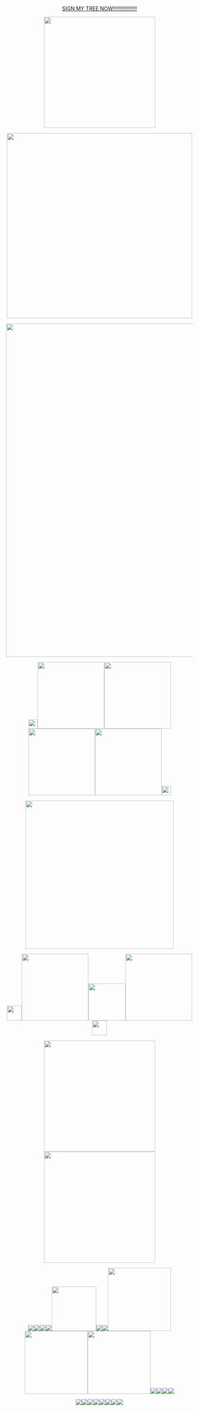 <p align="center"><a href="https://colormytree.me/2024/01JE7YNEY58Y6106PK381D9R1T">SIGN MY TREE NOW!!!!!!!!!!!!!!!!</a>
<p align="center"><img src="https://spotify-github-profile.kittinanx.com/api/view?uid=31nthrfejdrl5ztsoldu5q2cncju&cover_image=true&theme=novatorem&show_offline=false&background_color=000000&interchange=false&bar_color=ffffff&bar_color_cover=false)](https://github.com/kittinan/spotify-github-profile)" width="300">
<p align="center"><img src="https://64.media.tumblr.com/f90b11bbf2ba6e94ad6bd69b4bbb0b15/6540e0675116a620-58/s500x750/86a3417ff0371ca14bb9b2b13b2df3d5aad491c6.webp" width="500">
<p align="center"><img src="https://64.media.tumblr.com/3fa20ba29127c837622db1dedf3bd0d3/20ce9e4023ac5128-9f/s1280x1920/f2680de3af6925f7673903c5c09045004e9739dc.gifv" width="900">

  <p align="center"><img src="https://64.media.tumblr.com/2d1e03b76f98bb2c0ad5a9a0ce00e905/68597e58dfc39855-24/s75x75_c1/764290ba7c34e232c5536036a1c02aeb0369017a.gifv" width="25"><a href="https://osian.atabook.org" title="atabook"><img src="https://64.media.tumblr.com/7eca00c41bd82b7a20ee1ab8c5b50ab9/68c924b65b363eff-ae/s500x750/33e7ef5724cd1295392dcf7f9ae15a98fcb35fee.webp" width="180"></a><a href="https://guns.lol/decal" title="guns.lol"><img src="https://64.media.tumblr.com/b424f1277b4a29ff0abe4cf0655609a4/fa7a5491e84549ba-41/s400x600/ebe31bc36a191a49712c19efe6d1d4c96ab92844.webp" width="180"><a href="https://listography.com/jekosian" title="listography"><img src="https://64.media.tumblr.com/215ad82de7d0a33090dde19a5400eeb0/fa7a5491e84549ba-3f/s400x600/5806eb52bf5eee3e4976e6d6215655d98cc99cbc.webp" width="180"><a href="https://rentry.co/membox" title="membox"><img src="https://64.media.tumblr.com/ccae22b3c705953c06822c83151a6473/68c924b65b363eff-fb/s500x750/c59ea0f076ca56907d4b21442db63cdb2ebe95a1.webp" width="180"><img src="https://64.media.tumblr.com/9b57c0e0a55562fa2c22f7d488ab9693/68597e58dfc39855-00/s75x75_c1/0cff3180d9b5f5a1add3b20fc701a84ed2df1e79.gifv" width="25">
<p align="center"><img src="https://64.media.tumblr.com/47f6ba9491e11bcab00f1af81ce6a53f/711136fc377e570a-76/s2048x3072/1a3ebcd687507f89b837084fb9b57c947cd18f8e.pnj" width="400">

 <p align="center"><img src="https://64.media.tumblr.com/244eb7f38dd985ae05b84a965578cb1c/804db92503911708-35/s75x75_c1/5a841ee10b818ba82058ad4212609e2d3f645a83.gifv" width="40"><a href="https://en.pronouns.page/@picklecruncher" title="prn.page"><img src="https://64.media.tumblr.com/88c312868acfde258c4d069413e2458a/68c924b65b363eff-27/s500x750/1c03a1281385d0eeda80aec57d6d1d5490f84758.webp" width="180"><img src="https://komarev.com/ghpvc/?username=jekosian&&label=୨୧-Specs&color=ff0000&style=plastic" width="100"><a href="//" title="rentry"><img src="https://64.media.tumblr.com/4ee8749031f04ca859c9103953cd37cf/68c924b65b363eff-86/s500x750/48689c8d2b16e9ade1a41520da83f7ec8a7e679d.webp" width="180"><img src="https://64.media.tumblr.com/ec3c5c95c5c4d559d0dada726fcc31ff/804db92503911708-f4/s75x75_c1/1101ac7286ce4e5bda0af35d9c49c9be20bc3e3a.pnj" width="40">
<p align="center"><img src="https://64.media.tumblr.com/8826a89117c44c7b1f005b5788a16cfb/0fa86cf9805d4f63-5e/s400x600/e30bab7e6d5f1c25b8f29985c5380eeb894de83c.gifv" width="300"><img src="https://64.media.tumblr.com/8826a89117c44c7b1f005b5788a16cfb/0fa86cf9805d4f63-5e/s400x600/e30bab7e6d5f1c25b8f29985c5380eeb894de83c.gifv" width="300"> 
<p align="center"><img src="https://64.media.tumblr.com/6d0f39bd38fcc287063526936dbef9a1/af4bfaca24e7d54f-42/s250x400/7c49952a30c9236fa59afcd19792afc6cf774277.gifv"><img src="https://64.media.tumblr.com/9293a65a2952eb1fbfad1a24bee0f3ae/af4bfaca24e7d54f-be/s250x400/e48fc095fd1d56bd44ca4cfabbc4cabab34ea882.gifv"><img src="https://64.media.tumblr.com/33300fa6b39d96a1335652925807525c/af4bfaca24e7d54f-08/s250x400/f0aca4649097a1866ed6f9b88c529762f858ab1e.gifv"><img src="https://64.media.tumblr.com/efa5a7d1f020e77858d426b873e58b65/af4bfaca24e7d54f-8b/s250x400/97652a5aa4d1ec1a35830fc539ec545608af79cf.gifv"><img src="https://64.media.tumblr.com/2fb10f5f645b2282af7ef3200839d819/af4bfaca24e7d54f-91/s250x400/458a3888863cf8a57e61192edd881a5a8331ece6.gifv" width="120"><img src="https://64.media.tumblr.com/da6c013c763b7c27f9f15e656106ab27/af4bfaca24e7d54f-09/s250x400/c7e4b164058457b4af3db110c48c61bacf862eb5.gifv"><img src="https://64.media.tumblr.com/5360d68e1192fc85d918b7874d9ba437/af4bfaca24e7d54f-c7/s250x400/0fef20552fd5ff915001a6a74e6a2bf56312de59.gifv"><img src="https://64.media.tumblr.com/a33a0fce0935d84bc2d566f3650863d0/af4bfaca24e7d54f-83/s250x400/e8b4e8f34a5ebe05ec7aa4a1ebb9f6952c37efab.gifv" width="170"><img src="https://64.media.tumblr.com/c354d03af56589614e39b09ff106442f/af4bfaca24e7d54f-4b/s250x400/2056d672976fcf64bd0cb3eb1721b02e58bc0093.gifv" width="170"><img src="https://64.media.tumblr.com/4ffecba77cdd11f89d06cf692c543f97/ad7681a8b179c466-6d/s250x400/cad243374b60e6f9f0fe156bded24ba2ceb27982.gifv" width="170"><img src="https://64.media.tumblr.com/4672906ffbc9323aea0f1dc8f078b10d/48d654acdb106890-cf/s250x400/80e19e142aeffa57c658da168cfbb490e053c25d.gifv"><img src="https://64.media.tumblr.com/ad20e6a9a857befad881afce691612b8/abdb9c0446392e7f-e4/s250x400/c0c682e2b6c2947138d2e83f2607ee2a8ee61622.gifv"><img src="https://64.media.tumblr.com/ee3d3e6489f147b404671a0793f2e6c8/abdb9c0446392e7f-0b/s250x400/201b9a624000db8847298c3c49be304155de59cb.gifv"><img src="https://64.media.tumblr.com/c8215ecb96efcfbe2a0476143745c583/6aa9e60a1f9520ad-93/s250x400/56576f39aa93241be4677a731e18f9efc9f87766.gifv">


<p align="center"><img src="https://64.media.tumblr.com/41dfc1c32d3a641b397b88166a916cfa/b5c1370c2766fc55-b7/s100x200/f3f0d1869beb573d9ab2a49880b1f83077a15cba.gifv"><img src="https://64.media.tumblr.com/a1339737fcb5b6f52115befdb0742c7f/b5c1370c2766fc55-3d/s100x200/7f3294802c0ab50b8e059e5950482fbd300d7b14.gifv"><img src="https://64.media.tumblr.com/ce46db81985075e90bd06fa9f8c8171e/b5c1370c2766fc55-c6/s100x200/09669198928d28781fee607237df8f456364ada0.gifv"><img src="https://64.media.tumblr.com/2715101236dc72dbacaa8bd3098508ca/b5c1370c2766fc55-d2/s100x200/fd6ca3600a08a0cacd29122b777213fc72d042b6.gifv"><img src="https://64.media.tumblr.com/5dffd3ca12ce188ef36f1e17bdd31fa3/b5c1370c2766fc55-fd/s100x200/2b6ec11432b02ac6683c5bd3ed1d3c24ae104f1d.gifv"><img src="https://64.media.tumblr.com/a7989daec65260c2797d06ace2c71cda/48d654acdb106890-dd/s250x400/8ca8b3a466611641a6ed880e0d1ac40ad9cd9cad.gifv"><img src="https://64.media.tumblr.com/ab3e8904229f0111982bf70d13d2a560/48d654acdb106890-82/s100x200/b3e762186ca62d2af5c799ad83d5a1c6eaefa033.pnj"><img src="https://64.media.tumblr.com/15856b85ec32419d6686b1d31e266f6d/abdb9c0446392e7f-c1/s100x200/defbb704938abd98f600a69a4ad6f8c38cad643e.pnj">
